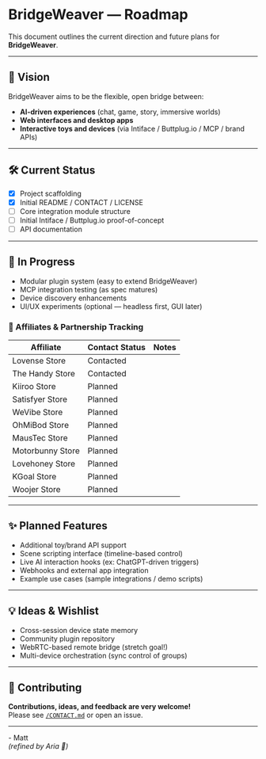 # BridgeWeaver — Roadmap

This document outlines the current direction and future plans for **BridgeWeaver**.

---

## 🎯 Vision

BridgeWeaver aims to be the flexible, open bridge between:

- **AI-driven experiences** (chat, game, story, immersive worlds)
- **Web interfaces and desktop apps**
- **Interactive toys and devices** (via Intiface / Buttplug.io / MCP / brand APIs)

---

## 🛠️ Current Status

- [x] Project scaffolding
- [x] Initial README / CONTACT / LICENSE
- [ ] Core integration module structure
- [ ] Initial Intiface / Buttplug.io proof-of-concept
- [ ] API documentation

---

## 🚧 In Progress

- Modular plugin system (easy to extend BridgeWeaver)
- MCP integration testing (as spec matures)
- Device discovery enhancements
- UI/UX experiments (optional — headless first, GUI later)

### 🤝 Affiliates & Partnership Tracking

| Affiliate           | Contact Status | Notes |
|---------------------|----------------|-------|
| Lovense Store       | Contacted      |       |
| The Handy Store     | Contacted      |       |
| Kiiroo Store        | Planned        |       |
| Satisfyer Store     | Planned        |       |
| WeVibe Store        | Planned        |       |
| OhMiBod Store       | Planned        |       |
| MausTec Store       | Planned        |       |
| Motorbunny Store    | Planned        |       |
| Lovehoney Store     | Planned        |       |
| KGoal Store         | Planned        |       |
| Woojer Store        | Planned        |       |

---

## ✨ Planned Features

- Additional toy/brand API support
- Scene scripting interface (timeline-based control)
- Live AI interaction hooks (ex: ChatGPT-driven triggers)
- Webhooks and external app integration
- Example use cases (sample integrations / demo scripts)

---

## 💡 Ideas & Wishlist

- Cross-session device state memory
- Community plugin repository
- WebRTC-based remote bridge (stretch goal!)
- Multi-device orchestration (sync control of groups)

---

## 🤝 Contributing

**Contributions, ideas, and feedback are very welcome!**  
Please see [`/CONTACT.md`](./CONTACT.md) or open an issue.

---

\- Matt  
*(refined by Aria 👋)*
